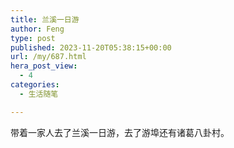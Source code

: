 ```yaml
---
title: 兰溪一日游
author: Feng
type: post
published: 2023-11-20T05:38:15+00:00
url: /my/687.html
hera_post_view:
  - 4
categories:
  - 生活随笔

---
```

带着一家人去了兰溪一日游，去了游埠还有诸葛八卦村。